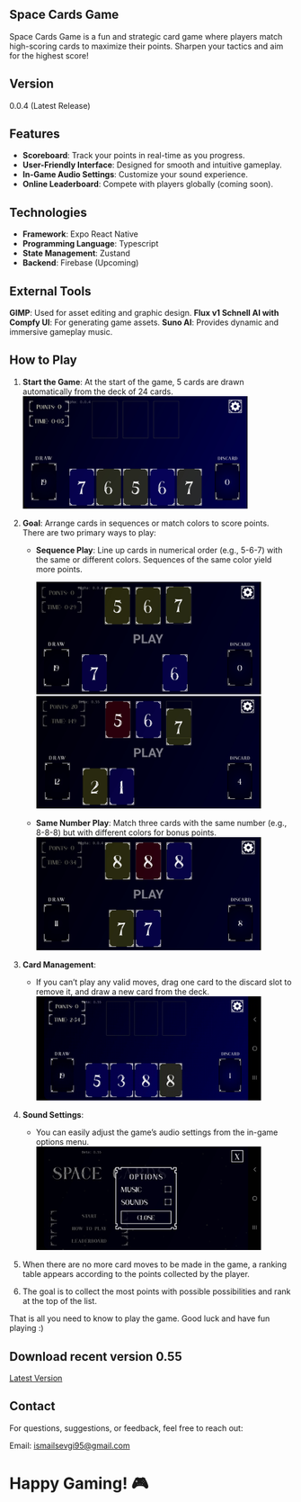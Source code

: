 ## Space Cards Game

Space Cards Game is a fun and strategic card game where players match high-scoring cards to maximize their points. Sharpen your tactics and aim for the highest score!

## Version

0.0.4 (Latest Release)

## Features

- **Scoreboard**: Track your points in real-time as you progress.
- **User-Friendly Interface**: Designed for smooth and intuitive gameplay.
- **In-Game Audio Settings**: Customize your sound experience.
- **Online Leaderboard**: Compete with players globally (coming soon).

## Technologies

- **Framework**: Expo React Native
- **Programming Language**: Typescript
- **State Management**: Zustand
- **Backend**: Firebase (Upcoming)

## External Tools

**GIMP**: Used for asset editing and graphic design.
**Flux v1 Schnell AI with Compfy UI**: For generating game assets.
**Suno AI**: Provides dynamic and immersive gameplay music.

## How to Play

1. **Start the Game**:
   At the start of the game, 5 cards are drawn automatically from the deck of 24 cards.
   <img src="./assets/how-to-play/game-started-new.png" alt="Game Scene" style="max-width: 400px; max-height: 300px;" />
2. **Goal**:
   Arrange cards in sequences or match colors to score points. There are two primary ways to play:

   - **Sequence Play**: Line up cards in numerical order (e.g., 5-6-7) with the same or different colors. Sequences of the same color yield more points.

     <img src="./assets/how-to-play/same-color-serialized-new.png" alt="Option 1" style="max-width: 400px; max-height: 300px;" />
     <img src="./assets/how-to-play/different-color-sequence-neww.png" alt="Option 2" style="max-width: 400px; max-height: 300px;" />

   - **Same Number Play**: Match three cards with the same number (e.g., 8-8-8) but with different colors for bonus points.
     <img src="./assets/how-to-play/triple-eight-new.png" alt="Option 3" style="max-width: 400px; max-height: 300px;" />

3. **Card Management**:
   - If you can’t play any valid moves, drag one card to the discard slot to remove it, and draw a new card from the deck.
     <img src="./assets/how-to-play/discard-new.gif" alt="Discard" style="max-width: 400px; max-height: 300px;" />
4. **Sound Settings**:

   - You can easily adjust the game’s audio settings from the in-game options menu.
     <img src="./assets/how-to-play/options.jpg" alt="Setting" style="max-width: 400px; max-height: 300px;" />

5. When there are no more card moves to be made in the game, a ranking table appears according to the points collected by the player.
6. The goal is to collect the most points with possible possibilities and rank at the top of the list.

That is all you need to know to play the game.
Good luck and have fun playing :)

## Download recent version 0.55

[Latest Version](https://expo.dev/artifacts/eas/n8LuMSnqGrufERSBUWzNsj.apk)

## Contact

For questions, suggestions, or feedback, feel free to reach out:

Email: ismailsevgi95@gmail.com

# Happy Gaming! 🎮
